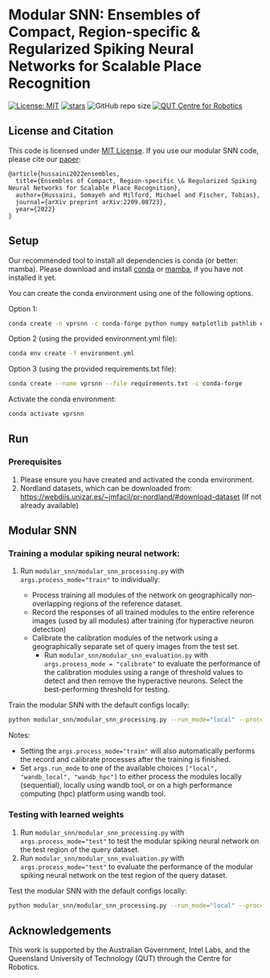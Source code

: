 # Modular SNN: Ensembles of Compact, Region-specific & Regularized Spiking Neural Networks for Scalable Place Recognition

[![License: MIT](https://img.shields.io/badge/License-MIT-yellow.svg?style=flat-square)](https://creativecommons.org/licenses/by-nc-sa/4.0/)
[![stars](https://img.shields.io/github/stars/QVPR/VPRSNN.svg?style=flat-square)](https://github.com/QVPR/VPRSNN/stargazers)
![GitHub repo size](https://img.shields.io/github/repo-size/QVPR/VPRSNN.svg?style=flat-square)
[![QUT Centre for Robotics](https://img.shields.io/badge/collection-QUT%20Robotics-%23043d71?style=flat-square)](https://qcr.ai)

## License and Citation

This code is licensed under [MIT License](./LICENSE). If you use our modular SNN code, please cite our [paper](https://arxiv.org/abs/2209.08723):

```
@article{hussaini2022ensembles,
  title={Ensembles of Compact, Region-specific \& Regularized Spiking Neural Networks for Scalable Place Recognition},
  author={Hussaini, Somayeh and Milford, Michael and Fischer, Tobias},
  journal={arXiv preprint arXiv:2209.08723},
  year={2022}
}
```


## Setup

Our recommended tool to install all dependencies is conda (or better: mamba). Please download and install [conda](https://docs.conda.io/en/latest/) or [mamba](https://mamba.readthedocs.io/en/latest/), if you have not installed it yet. 


You can create the conda environment using one of the following options. 

Option 1: 

```bash
conda create -n vprsnn -c conda-forge python numpy matplotlib pathlib opencv tqdm pickle5 brian2 scikit-learn ipykernel numba cudatoolkit autopep8 pandas seaborn wandb
```

Option 2 (using the provided environment.yml file): 

```bash 
conda env create -f environment.yml
```

Option 3 (using the provided requirements.txt file):
```bash 
conda create --name vprsnn --file requirements.txt -c conda-forge
```

Activate the conda environment: 

```bash
conda activate vprsnn
```


## Run 
### Prerequisites
1. Please ensure you have created and activated the conda environment.  
2. Nordland datasets, which can be downloaded from: https://webdiis.unizar.es/~jmfacil/pr-nordland/#download-dataset (If not already available)


## Modular SNN

### Training a modular spiking neural network:

1. Run `modular_snn/modular_snn_processing.py` with `args.process_mode="train"` to individually:

    * Process training all modules of the network on geographically non-overlapping regions of the reference dataset. 
    * Record the responses of all trained modules to the entire reference images (used by all modules) after training (for hyperactive neuron detection)
    * Calibrate the calibration modules of the network using a geographically separate set of query images from the test set.  
        * Run `modular_snn/modular_snn_evaluation.py` with `args.process_mode = "calibrate"` to evaluate the performance of the calibration modules using a range of threshold values to detect and then remove the hyperactive neurons. Select the best-performing threshold for testing. 


Train the modular SNN with the default configs locally: 
```bash
python modular_snn/modular_snn_processing.py --run_mode="local" --process_mode="train"
```


Notes:

* Setting the `args.process_mode="train"` will also automatically performs the record and calibrate processes after the training is finished. 
* Set `args.run_mode` to one of the available choices `["local", "wandb_local", "wandb_hpc"]` to either process the modules locally (sequential), locally using wandb tool, or on a high performance computing (hpc) platform using wandb tool. 


### Testing with learned weights

1. Run `modular_snn/modular_snn_processing.py` with `args.process_mode="test"` to test the modular spiking neural network on the test region of the query dataset. 
2. Run `modular_snn/modular_snn_evaluation.py` with `args.process_mode="test"` to evaluate the performance of the modular spiking neural network on the test region of the query dataset. 

Test the modular SNN with the default configs locally: 
```bash
python modular_snn/modular_snn_processing.py --run_mode="local" --process_mode="test"
```


## Acknowledgements
This work is supported by the Australian Government, Intel Labs, and the Queensland University of Technology (QUT) through the Centre for Robotics.